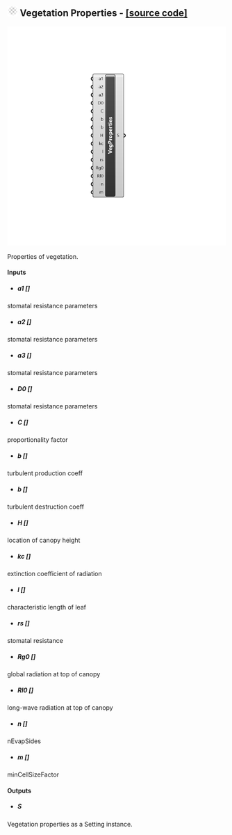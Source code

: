 ## ![](../../images/icons/Vegetation_Properties.png) Vegetation Properties - [[source code]](https://github.com/Eddy3D-Dev/Eddy3D/tree/dev/Vegetation%20Properties.cs)

![](../../images/components/Vegetation_Properties.png)

Properties of vegetation.

#### Inputs
* ##### a1 []
stomatal resistance parameters
* ##### a2 []
stomatal resistance parameters
* ##### a3 []
stomatal resistance parameters
* ##### D0 []
stomatal resistance parameters
* ##### C []
proportionality factor
* ##### b []
turbulent production coeff
* ##### b []
turbulent destruction coeff
* ##### H []
location of canopy height
* ##### kc []
extinction coefficient of radiation
* ##### l []
characteristic length of leaf
* ##### rs []
stomatal resistance
* ##### Rg0 []
global radiation at top of canopy
* ##### Rl0 []
long-wave radiation at top of canopy
* ##### n []
nEvapSides
* ##### m []
minCellSizeFactor

#### Outputs
* ##### S
Vegetation properties as a Setting instance.
